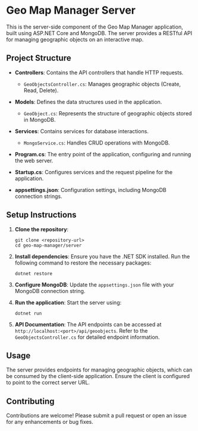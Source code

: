 # Geo Map Manager Server

This is the server-side component of the Geo Map Manager application, built using ASP.NET Core and MongoDB. The server provides a RESTful API for managing geographic objects on an interactive map.

## Project Structure

- **Controllers**: Contains the API controllers that handle HTTP requests.
  - `GeoObjectsController.cs`: Manages geographic objects (Create, Read, Delete).
  
- **Models**: Defines the data structures used in the application.
  - `GeoObject.cs`: Represents the structure of geographic objects stored in MongoDB.
  
- **Services**: Contains services for database interactions.
  - `MongoService.cs`: Handles CRUD operations with MongoDB.
  
- **Program.cs**: The entry point of the application, configuring and running the web server.
  
- **Startup.cs**: Configures services and the request pipeline for the application.
  
- **appsettings.json**: Configuration settings, including MongoDB connection strings.

## Setup Instructions

1. **Clone the repository**:
   ```
   git clone <repository-url>
   cd geo-map-manager/server
   ```

2. **Install dependencies**:
   Ensure you have the .NET SDK installed. Run the following command to restore the necessary packages:
   ```
   dotnet restore
   ```

3. **Configure MongoDB**:
   Update the `appsettings.json` file with your MongoDB connection string.

4. **Run the application**:
   Start the server using:
   ```
   dotnet run
   ```

5. **API Documentation**:
   The API endpoints can be accessed at `http://localhost:<port>/api/geoobjects`. Refer to the `GeoObjectsController.cs` for detailed endpoint information.

## Usage

The server provides endpoints for managing geographic objects, which can be consumed by the client-side application. Ensure the client is configured to point to the correct server URL.

## Contributing

Contributions are welcome! Please submit a pull request or open an issue for any enhancements or bug fixes.